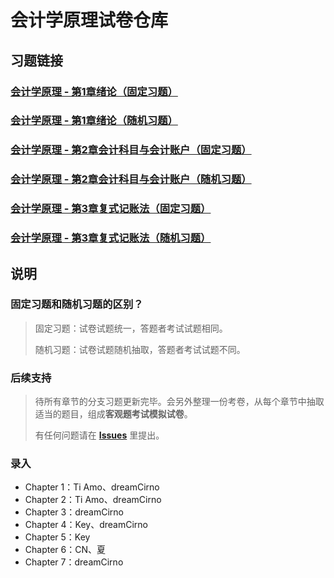 # 会计学原理试卷仓库

## 习题链接

### [会计学原理 - 第1章绪论（固定习题）](http://saishi.cnki.net/ddz/h6wWHz1cLt)
### [会计学原理 - 第1章绪论（随机习题）](http://saishi.cnki.net/ddz/9oqtudtgu5)
### [会计学原理 - 第2章会计科目与会计账户（固定习题）](http://saishi.cnki.net/ddz/kaxmcifxbc)
### [会计学原理 - 第2章会计科目与会计账户（随机习题）](http://saishi.cnki.net/ddz/nja28eDd3H)
### [会计学原理 - 第3章复式记账法（固定习题）](http://saishi.cnki.net/ddz/GVXrfEYeML)
### [会计学原理 - 第3章复式记账法（随机习题）](http://saishi.cnki.net/ddz/Q6IcBSlBhv)

## 说明

### 固定习题和随机习题的区别？

> 固定习题：试卷试题统一，答题者考试试题相同。
> 
> 随机习题：试卷试题随机抽取，答题者考试试题不同。

### 后续支持

> 待所有章节的分支习题更新完毕。会另外整理一份考卷，从每个章节中抽取适当的题目，组成**客观题考试模拟试卷**。
> 
> 有任何问题请在 **[Issues](https://github.com/dreamCirno/Princlples-of-Accounts/issues)** 里提出。

### 录入

* Chapter 1：Ti Amo、dreamCirno
* Chapter 2：Ti Amo、dreamCirno
* Chapter 3：dreamCirno
* Chapter 4：Key、dreamCirno
* Chapter 5：Key
* Chapter 6：CN、夏
* Chapter 7：dreamCirno
